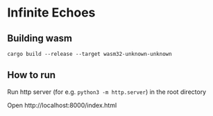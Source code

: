 # Infinite Echoes

## Building wasm

```
cargo build --release --target wasm32-unknown-unknown
```

## How to run

Run http server (for e.g. `python3 -m http.server`) in the root directory

Open http://localhost:8000/index.html
